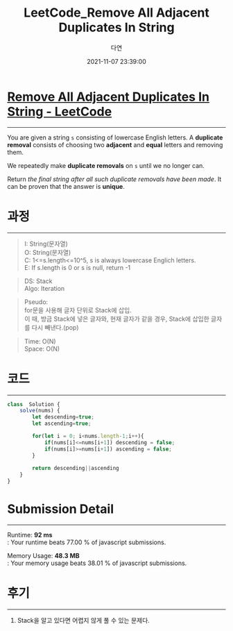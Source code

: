 ﻿---
title: LeetCode_Remove All Adjacent Duplicates In String
author: 다연
date: 2021-11-07 23:39:00
categories: [Algorithm, LeetCode]
tags: [LeetCode, easy, Stack]
---
# [Remove All Adjacent Duplicates In String - LeetCode](https://leetcode.com/problems/remove-all-adjacent-duplicates-in-string/)
---
You are given a string  `s`  consisting of lowercase English letters. A  **duplicate removal**  consists of choosing two  **adjacent**  and  **equal**  letters and removing them.

We repeatedly make  **duplicate removals**  on  `s`  until we no longer can.

Return  _the final string after all such duplicate removals have been made_. It can be proven that the answer is  **unique**.
# 과정
---
> I: String(문자열)  
O: String(문자열)  
C: 1<=s.length<=10^5, s is always lowercase Englich letters.  
E: If s.length is 0 or s is null, return -1  


> DS: Stack  
Algo: Iteration  


> Pseudo:  
for문을 사용해 글자 단위로 Stack에 삽입.  
이 때, 방금 Stack에 넣은 글자와, 현재 글자가 같을 경우, Stack에 삽입한 글자를 다시 빼낸다.(pop)

> Time: O(N)  
Space: O(N)  

# 코드
---
```JavaScript
class  Solution {
	solve(nums) {
		let descending=true;
		let ascending=true;

		for(let i = 0; i<nums.length-1;i++){
			if(nums[i]<=nums[i+1]) descending = false;
			if(nums[i]>=nums[i+1]) ascending = false;
		}
		
		return descending||ascending
	}
}
```
# Submission Detail
---
Runtime:  **92 ms**  
: Your runtime beats 77.00 % of javascript submissions.  
  
Memory Usage:  **48.3 MB**  
: Your memory usage beats 38.01 % of javascript submissions.  

# 후기
---
1. Stack을 알고 있다면 어렵지 않게 풀 수 있는 문제다.
